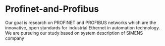 # Profinet-and-Profibus
Our goal is research on PROFINET and PROFIBUS networks which are the innovative, open standards for industrial Ethernet in automation technology. We are pursuing our study based on system description of SIMENS company
